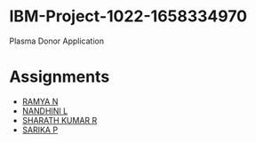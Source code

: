 # IBM-Project-1022-1658334970
Plasma Donor Application

# Assignments
* [RAMYA N](https://github.com/IBM-EPBL/IBM-Project-1022-1658334970/tree/main/Assignments/Ramya%20N)
* [NANDHINI L](https://github.com/IBM-EPBL/IBM-Project-1022-1658334970/tree/main/Assignments/Nandhini%20L)
* [SHARATH KUMAR R](https://github.com/IBM-EPBL/IBM-Project-1022-1658334970/tree/main/Assignments/Sharath%20kumar%20R)
* [SARIKA P](https://github.com/IBM-EPBL/IBM-Project-1022-1658334970/tree/main/Assignments/Sarika%20P)
